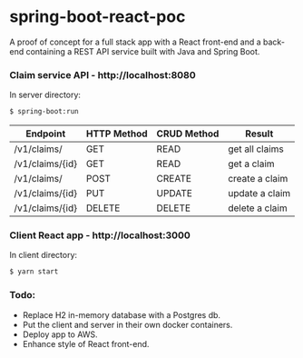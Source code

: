 # spring-boot-react-poc

A proof of concept for a full stack app with a React front-end and a back-end containing a REST API service built with Java and Spring Boot.

### Claim service API - http://localhost:8080

In server directory:
```sh
$ spring-boot:run
```

| Endpoint        | HTTP Method | CRUD Method | Result        |
|-----------------|-------------|-------------|---------------|
| /v1/claims/     | GET         | READ        | get all claims|
| /v1/claims/{id} | GET         | READ        | get a claim   |
| /v1/claims/     | POST        | CREATE      | create a claim|
| /v1/claims/{id} | PUT         | UPDATE      | update a claim|
| /v1/claims/{id} | DELETE      | DELETE      | delete a claim|


### Client React app - http://localhost:3000

In client directory:
```sh
$ yarn start
```

### Todo:

- Replace H2 in-memory database with a Postgres db.
- Put the client and server in their own docker containers.
- Deploy app to AWS.
- Enhance style of React front-end.
